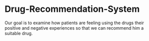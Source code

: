 # Drug-Recommendation-System
Our goal is to examine how patients are feeling using the drugs their positive and negative experiences so that we can recommend him a suitable drug. 

